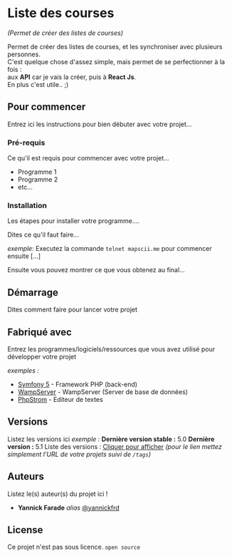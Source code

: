 # Liste des courses
_(Permet de créer des listes de courses)_


Permet de créer des listes de courses, et les synchroniser avec plusieurs personnes.<br/>
C'est quelque chose d'assez simple, mais permet de se perfectionner à la fois :<br/>
aux **API** car je vais la créer, puis à **React Js**.<br/>
 En plus c'est utile.. ;)

## Pour commencer

Entrez ici les instructions pour bien débuter avec votre projet...

### Pré-requis

Ce qu'il est requis pour commencer avec votre projet...

- Programme 1
- Programme 2
- etc...

### Installation

Les étapes pour installer votre programme....

Dites ce qu'il faut faire...

_exemple_: Executez la commande ``telnet mapscii.me`` pour commencer ensuite [...]


Ensuite vous pouvez montrer ce que vous obtenez au final...

## Démarrage

Dites comment faire pour lancer votre projet

## Fabriqué avec

Entrez les programmes/logiciels/ressources que vous avez utilisé pour développer votre projet

_exemples :_
* [Symfony 5](https://symfony.com/) - Framework PHP (back-end)
* [WampServer](https://www.wampserver.com/) - WampServer (Server de base de données)
* [PhpStrom](https://www.jetbrains.com/fr-fr/phpstorm/) - Editeur de textes

## Versions
Listez les versions ici 
_exemple :_
**Dernière version stable :** 5.0
**Dernière version :** 5.1
Liste des versions : [Cliquer pour afficher](https://github.com/your/project-name/tags)
_(pour le lien mettez simplement l'URL de votre projets suivi de ``/tags``)_

## Auteurs
Listez le(s) auteur(s) du projet ici !
* **Yannick Farade** _alias_ [@yannickfrd](https://github.com/yannickfrd/)

## License

Ce projet n'est pas sous licence. ``open source``


